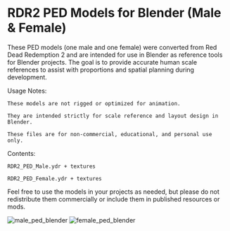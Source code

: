 # RDR2 PED Models for Blender (Male & Female)

These PED models (one male and one female) were converted from Red Dead Redemption 2 and are intended for use in Blender as reference tools for Blender projects. 
The goal is to provide accurate human scale references to assist with proportions and spatial planning during development.

Usage Notes:

    These models are not rigged or optimized for animation.

    They are intended strictly for scale reference and layout design in Blender.

    These files are for non-commercial, educational, and personal use only.

Contents:

    RDR2_PED_Male.ydr + textures

    RDR2_PED_Female.ydr + textures

Feel free to use the models in your projects as needed, but please do not redistribute them commercially or include them in published resources or mods.

![male_ped_blender](https://github.com/user-attachments/assets/9410e176-3997-495f-87fd-bdc50d0cccf1)
![female_ped_blender](https://github.com/user-attachments/assets/95b0ede1-3d64-4c60-8a03-816513e07910)
